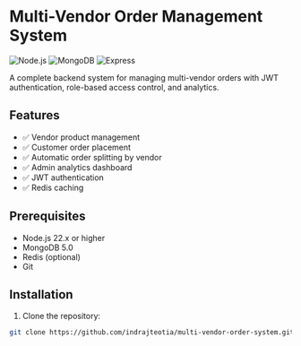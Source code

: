 # Multi-Vendor Order Management System

![Node.js](https://img.shields.io/badge/Node.js-14.x-green)
![MongoDB](https://img.shields.io/badge/MongoDB-5.0-blue)
![Express](https://img.shields.io/badge/Express-4.x-lightgrey)

A complete backend system for managing multi-vendor orders with JWT authentication, role-based access control, and analytics.

## Features

- ✅ Vendor product management
- ✅ Customer order placement
- ✅ Automatic order splitting by vendor
- ✅ Admin analytics dashboard
- ✅ JWT authentication
- ✅ Redis caching

## Prerequisites

- Node.js 22.x or higher
- MongoDB 5.0
- Redis (optional)
- Git

## Installation

1. Clone the repository:
```bash
git clone https://github.com/indrajteotia/multi-vendor-order-system.git
